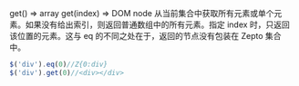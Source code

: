 get()  ⇒ array
get(index)  ⇒ DOM node
从当前集合中获取所有元素或单个元素。如果没有给出索引，则返回普通数组中的所有元素。指定 index 时，只返回该位置的元素。这与 eq 的不同之处在于，返回的节点没有包装在 Zepto 集合中。
```js
$('div').eq(0)//Z{0:div}
$('div').get(0)//<div></div>
```
